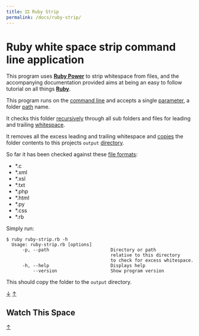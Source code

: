 ```yaml
---
title: 🎞️ Ruby Strip
permalink: /docs/ruby-strip/
---
```


# Ruby white space strip command line application

This program uses
**[Ruby Power](https://www.ruby-lang.org/en/documentation/success-stories/)** to
strip whitespace from files, and the accompanying documentation provided aims at
being an easy to follow tutorial on all things
**[Ruby](https://www.ruby-lang.org/en/)**.

This program runs on the
[command line](https://en.wikipedia.org/wiki/Command-line_interface) and accepts
a single
[parameter](<https://en.wikipedia.org/wiki/Parameter_(computer_programming)>), a
folder [path](<https://en.wikipedia.org/wiki/Path_(computing)>) name.

It checks this folder [recursively](https://en.wikipedia.org/wiki/Recursion)
through all sub folders and files for leading and trailing
[whitespace](https://en.wikipedia.org/wiki/Whitespace_character).

It removes all the excess leading and trailing whitespace and
[copies](<https://en.wikipedia.org/wiki/Copy_(command)>) the folder contents to
this projects `output`
[directory](<https://en.wikipedia.org/wiki/Directory_(computing)>).

So far it has been checked against these
[file formats](https://en.wikipedia.org/wiki/File_format):

- \*.c
- \*.xml
- \*.xsl
- \*.txt
- \*.php
- \*.html
- \*.py
- \*.css
- \*.rb

Simply run:

```
$ ruby ruby-strip.rb -h
  Usage: ruby-strip.rb [options]
      -p, --path                       Directory or path
                                       relative to this directory
                                       to check for excess whitespace.
      -h, --help                       Displays help
          --version                    Show program version
```

This should copy the folder to the `output` directory.

[&#8595;](#watch-this-space) [&#8593;](#ruby-strip)

## Watch This Space

[&#8593;](#ruby-strip)
